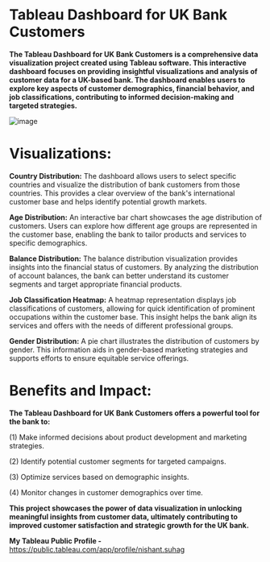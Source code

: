# Tableau Dashboard for UK Bank Customers

**The Tableau Dashboard for UK Bank Customers is a comprehensive data visualization project created using Tableau software. This interactive dashboard focuses on providing insightful visualizations and analysis of customer data for a UK-based bank. The dashboard enables users to explore key aspects of customer demographics, financial behavior, and job classifications, contributing to informed decision-making and targeted strategies.**



![image](https://github.com/NishantSuhag02/Tableau-Dashboard-Creation/assets/112072807/e82dedab-5f69-475e-abfb-3790797f3c64)


# Visualizations:
**Country Distribution:** 
The dashboard allows users to select specific countries and visualize the distribution of bank customers from those countries. This provides a clear overview of the bank's international customer base and helps identify potential growth markets.

**Age Distribution:**
An interactive bar chart showcases the age distribution of customers. Users can explore how different age groups are represented in the customer base, enabling the bank to tailor products and services to specific demographics.

**Balance Distribution:**
The balance distribution visualization provides insights into the financial status of customers. By analyzing the distribution of account balances, the bank can better understand its customer segments and target appropriate financial products.

**Job Classification Heatmap:**
A heatmap representation displays job classifications of customers, allowing for quick identification of prominent occupations within the customer base. This insight helps the bank align its services and offers with the needs of different professional groups.

**Gender Distribution:**
A pie chart illustrates the distribution of customers by gender. This information aids in gender-based marketing strategies and supports efforts to ensure equitable service offerings.

# Benefits and Impact:
**The Tableau Dashboard for UK Bank Customers offers a powerful tool for the bank to:**

(1) Make informed decisions about product development and marketing strategies.

(2) Identify potential customer segments for targeted campaigns.

(3) Optimize services based on demographic insights.

(4) Monitor changes in customer demographics over time.


**This project showcases the power of data visualization in unlocking meaningful insights from customer data, ultimately contributing to improved customer satisfaction and strategic growth for the UK bank.**

**My Tableau Public Profile -** https://public.tableau.com/app/profile/nishant.suhag
